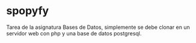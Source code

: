 # spopyfy

Tarea de la asignatura Bases de Datos, simplemente se debe clonar en un servidor web con php y una base de datos postgresql.
